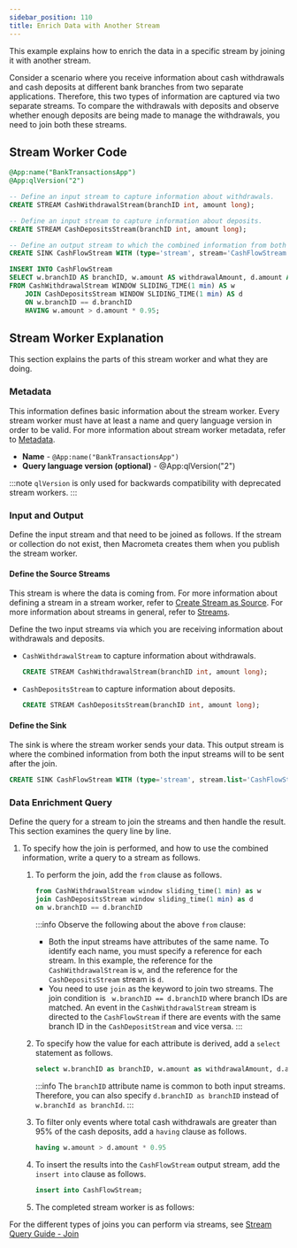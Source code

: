 ```yaml
---
sidebar_position: 110
title: Enrich Data with Another Stream
---
```


This example explains how to enrich the data in a specific stream by joining it with another stream.

Consider a scenario where you receive information about cash withdrawals and cash deposits at different bank branches from two separate applications. Therefore, this two types of information are captured via two separate streams. To compare the withdrawals with deposits and observe whether enough deposits are being made to manage the withdrawals, you need to join both these streams.

## Stream Worker Code

```sql
@App:name("BankTransactionsApp")
@App:qlVersion("2")

-- Define an input stream to capture information about withdrawals.
CREATE STREAM CashWithdrawalStream(branchID int, amount long);

-- Define an input stream to capture information about deposits.
CREATE STREAM CashDepositsStream(branchID int, amount long);

-- Define an output stream to which the combined information from both the input streams can to be directed after the join.
CREATE SINK CashFlowStream WITH (type='stream', stream='CashFlowStream') (branchID int, withdrawalAmount long, depositAmount long);

INSERT INTO CashFlowStream
SELECT w.branchID AS branchID, w.amount AS withdrawalAmount, d.amount AS depositAmount
FROM CashWithdrawalStream WINDOW SLIDING_TIME(1 min) AS w 
    JOIN CashDepositsStream WINDOW SLIDING_TIME(1 min) AS d 
    ON w.branchID == d.branchID
    HAVING w.amount > d.amount * 0.95;
```

## Stream Worker Explanation

This section explains the parts of this stream worker and what they are doing.

### Metadata

This information defines basic information about the stream worker. Every stream worker must have at least a name and query language version in order to be valid. For more information about stream worker metadata, refer to [Metadata](../metadata).

- **Name** - `@App:name("BankTransactionsApp")`
- **Query language version (optional)** - @App:qlVersion("2")

:::note
`qlVersion` is only used for backwards compatibility with deprecated stream workers.
:::

### Input and Output

Define the input stream and  that need to be joined as follows. If the stream or collection do not exist, then Macrometa creates them when you publish the stream worker.

#### Define the Source Streams

This stream is where the data is coming from. For more information about defining a stream in a stream worker, refer to [Create Stream as Source](../source/stream-source.md). For more information about streams in general, refer to [Streams](../../streams/index.md).

Define the two input streams via which you are receiving information about withdrawals and deposits.

- `CashWithdrawalStream` to capture information about withdrawals.

    ```sql
    CREATE STREAM CashWithdrawalStream(branchID int, amount long);
    ```

- `CashDepositsStream` to capture information about deposits.

    ```sql
    CREATE STREAM CashDepositsStream(branchID int, amount long);
    ```

#### Define the Sink

The sink is where the stream worker sends your data. This output stream is where the combined information from both the input streams will to be sent after the join.

```sql
CREATE SINK CashFlowStream WITH (type='stream', stream.list='CashFlowStream') (branchID int, withdrawalAmount long, depositAmount long);
```

### Data Enrichment Query

Define the query for a stream to join the streams and then handle the result. This section examines the query line by line.


1. To specify how the join is performed, and how to use the combined information, write a query to a stream as follows.

    1. To perform the join, add the `from` clause as follows.

        ```sql
        from CashWithdrawalStream window sliding_time(1 min) as w 
		join CashDepositsStream window sliding_time(1 min) as d 
		on w.branchID == d.branchID
        ```

        :::info
        Observe the following about the above `from` clause:

        * Both the input streams have attributes of the same name. To identify each name, you must specify a reference
            for each stream. In this example, the reference for the `CashWithdrawalStream` is `w`, and the reference for the `CashDepositsStream` stream is `d`.
        * You need to use `join` as the keyword to join two streams. The join condition is ` w.branchID == d.branchID` 
            where branch IDs are matched. An event in the `CashWithdrawalStream` stream is directed to the `CashFlowStream` if there are events with the same branch ID in the `CashDepositStream` and vice versa.
        :::
    2. To specify how the value for each attribute is derived, add a `select` statement as follows.

        ```sql
        select w.branchID as branchID, w.amount as withdrawalAmount, d.amount as depositAmount
        ```

        :::info
        The `branchID` attribute name is common to both input streams. Therefore, you can also specify `d.branchID as branchID` instead of `w.branchId as branchId`.
        :::
    3. To filter only events where total cash withdrawals are greater than 95% of the cash deposits, add a `having` clause as follows.

        ```sql
        having w.amount > d.amount * 0.95 
        ```

    4. To insert the results into the `CashFlowStream` output stream, add the `insert into` clause as follows.

        ```sql
        insert into CashFlowStream;
        ```

    5. The completed stream worker is as follows:



For the different types of joins you can perform via streams, see [Stream Query Guide - Join](../query-guide/query.md#join-stream)
